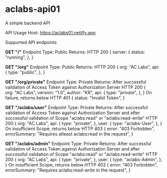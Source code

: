 # aclabs-api01
A simple backend API


API Usage 
Host: https://aclabs01.netlify.app

Supported API endpoints



**GET "/"**
Endpoint Type: Public
Returns: HTTP 200 
    {
        server: {
          status: "running",
        },
    } 

**GET "/org"**
Endpoint Type: Public
Returns: HTTP 200
    {
        org: "AC Labs",
        api: {
            type: "public",
        },
    }

**GET "/org/private"**
Endpoint Type: Private
Returns:
After successful validation of Access Token against Authorization Server
    HTTP 200
    {   
        org: "AC Labs",
        version: "1.0",
        author: "KR",
        api: {
            type: "private",
        },
    } 
 On failure, returns below
    HTTP 401
    {
      status: "Invalid Token",
    }

**GET "/aclabs/user"**
Endpoint Type: Private
Returns:
After successful validation of Access Token against Authorization Server
 and after successful validation of Scope "aclabs:read" or "aclabs:read-write"
    HTTP 200
    {
        org: "AC Labs",
        api: {
            type: "private",
        },
        user: {
            type: "aclabs-User",
        },
    } 
 On insufficient Scope, returns below
    HTTP 403
    {
      error: "403 Forbidden",
      errorSummary: "Requires atleast aclabs:read in the request",
    }


**GET "/aclabs/admin"**
Endpoint Type: Private
Returns:
After successful validation of Access Token against Authorization Server
 and after successful validation of Scope "aclabs:read" or "aclabs:read-write"
    HTTP 200
    {
        org: "AC Labs",
        api: {
            type: "private",
        },
        user: {
            type: "aclabs-Admin",
        },
    }
 On insufficient Scope, returns below
    HTTP 403
    {
      error: "403 Forbidden",
      errorSummary: "Requires aclabs:read-write in the request",
    }
